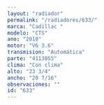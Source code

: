 ```yaml
---
layout: "radiador"
permalink: "/radiadores/633/"
marca: "Cadillac "
modelo: "CTS"
ano: "2010"
motor: "V6 3.6"
transmision: "Automática"
parte: "4113055"
clima: "Con clima"
alto: "23 3/4"
ancho: "20 7/16"
observaciones: ""
id: "633"
---
```


